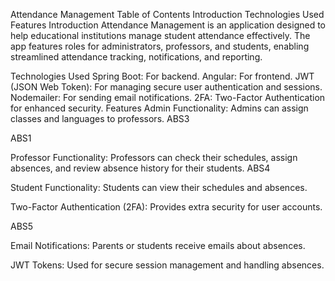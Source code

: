Attendance Management
Table of Contents
Introduction
Technologies Used
Features
Introduction
Attendance Management is an application designed to help educational institutions manage student attendance effectively. The app features roles for administrators, professors, and students, enabling streamlined attendance tracking, notifications, and reporting.

Technologies Used
Spring Boot: For backend.
Angular: For frontend.
JWT (JSON Web Token): For managing secure user authentication and sessions.
Nodemailer: For sending email notifications.
2FA: Two-Factor Authentication for enhanced security.
Features
Admin Functionality: Admins can assign classes and languages to professors.
ABS3

ABS1

Professor Functionality: Professors can check their schedules, assign absences, and review absence history for their students. ABS4

Student Functionality: Students can view their schedules and absences.

Two-Factor Authentication (2FA): Provides extra security for user accounts.

ABS5

Email Notifications: Parents or students receive emails about absences.

JWT Tokens: Used for secure session management and handling absences.

